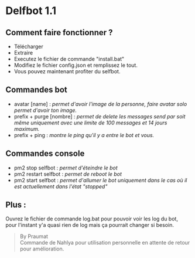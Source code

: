 # Delfbot 1.1 


Comment faire fonctionner ? 
---
- Télécharger
- Extraire 
- Executez le fichier de commande "install.bat"
- Modifiez le fichier config.json et remplissez le tout.
- Vous pouvez maintenant profiter du selfbot.

Commandes bot 
---
- avatar [name] : *permet d'avoir l'image de la personne, faire avatar solo permet d'avoir ton image.*
- prefix + purge [nombre] : *permet de delete les messages send par soit même uniquement avec une limite de 100 messages et 14 jours maximum.*
- prefix + ping : *montre le ping qu'il y a entre le bot et vous.*

Commandes console
---
- pm2 stop selfbot : <i>permet d'éteindre le bot</i>
- pm2 restart selfbot : <i>permet de reboot le bot</i>
- pm2 start selfbot : <i>permet d'allumer le bot uniquement dans le cas où il est actuellement dans l'état "stopped"</i>

Plus : 
---
Ouvrez le fichier de commande log.bat pour pouvoir voir les log du bot, pour l'instant y'a quasi rien de log mais ça pourrait changer si besoin.

> By Praumat
<br>Commande de Nahlya pour utilisation personnelle en attente de retour pour amélioration.

